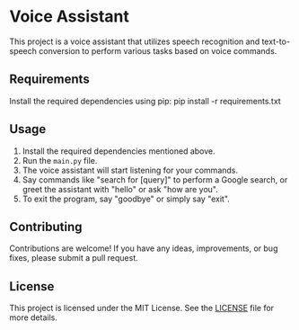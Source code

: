 # Voice Assistant

This project is a voice assistant that utilizes speech recognition and text-to-speech conversion to perform various tasks based on voice commands.

## Requirements

Install the required dependencies using pip: pip install -r requirements.txt

## Usage

1. Install the required dependencies mentioned above.
2. Run the `main.py` file.
3. The voice assistant will start listening for your commands.
4. Say commands like "search for [query]" to perform a Google search, or greet the assistant with "hello" or ask "how are you".
5. To exit the program, say "goodbye" or simply say "exit".

## Contributing

Contributions are welcome! If you have any ideas, improvements, or bug fixes, please submit a pull request.

## License

This project is licensed under the MIT License. See the [LICENSE](LICENSE) file for more details.
